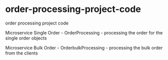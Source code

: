 # order-processing-project-code
order processing project code

Microservice Single Order - OrderProcessing - processing the order for the single order objects

Microservice Bulk Order - OrderbulkProcessing - processing the bulk order from the clients



